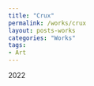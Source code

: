 ```yaml
---
title: "Crux"
permalink: /works/crux
layout: posts-works
categories: "Works"
tags:
- Art
---
```

2022